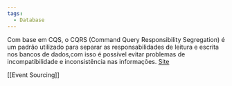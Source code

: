 ```yaml
---
tags:
  - Database
---
```


Com base em CQS, o CQRS (Command Query Responsibility Segregation) é um padrão utilizado para separar as responsabilidades de leitura e escrita nos bancos de dados,com isso é possível evitar problemas de incompatibilidade e inconsistência nas informações.
[Site](https://fullcycle.com.br/o-que-e-cqrs-e-quando-utilizar/)

[[Event Sourcing]]
